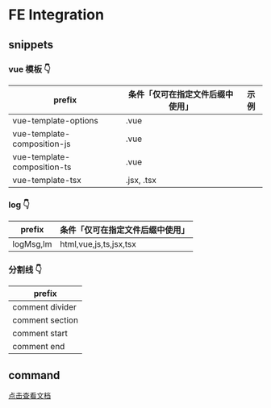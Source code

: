 # FE Integration

## snippets

### vue 模板 👇

| prefix                      | 条件「仅可在指定文件后缀中使用」 | 示例 |
| --------------------------- | -------------------------------- | ---- |
| vue-template-options        | .vue                             |
| vue-template-composition-js | .vue                             |
| vue-template-composition-ts | .vue                             |
| vue-template-tsx            | .jsx, .tsx                       |

### log 👇

| prefix    | 条件「仅可在指定文件后缀中使用」 |
| --------- | -------------------------------- |
| logMsg,lm | html,vue,js,ts,jsx,tsx           |

### 分割线 👇

| prefix          |
| --------------- |
| comment divider |
| comment section |
| comment start   |
| comment end     |

## command

[点击查看文档](https://t-tuan.github.io/utilslib/index.html)
